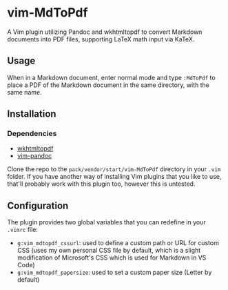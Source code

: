 # vim-MdToPdf
A Vim plugin utilizing Pandoc and wkhtmltopdf to convert Markdown documents into PDF files, supporting LaTeX math input via KaTeX.

## Usage
When in a Markdown document, enter normal mode and type `:MdToPdf` to place a PDF of the Markdown document in the same directory, with the same name.

## Installation

### Dependencies
- [wkhtmltopdf](https://wkhtmltopdf.org/)
- [vim-pandoc](https://github.com/vim-pandoc/vim-pandoc)

Clone the repo to the `pack/vendor/start/vim-MdToPdf` directory in your `.vim` folder. If you have another way of installing Vim plugins that you like to use, that'll probably work with this plugin too, however this is untested.

## Configuration
The plugin provides two global variables that you can redefine in your `.vimrc` file:
- `g:vim_mdtopdf_cssurl`: used to define a custom path or URL for custom CSS (uses my own personal CSS file by default, which is a slight modification of Microsoft's CSS which is used for Markdown in VS Code)
- `g:vim_mdtopdf_papersize`: used to set a custom paper size (Letter by default)
